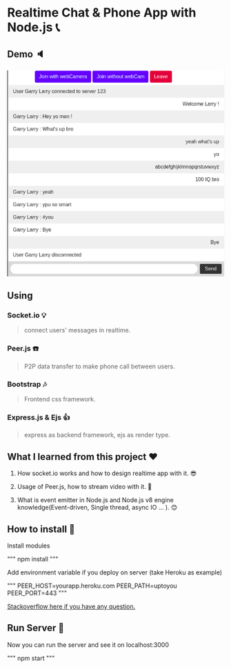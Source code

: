# Realtime Chat & Phone App with Node.js :telephone_receiver:

## Demo :speaker:

![demo](demo.png)

## Using

### Socket.io :bulb:

> connect users' messages in realtime.

### Peer.js :phone:

> P2P data transfer to make phone call between users.

### Bootstrap :notes:

> Frontend css framework.

### Express.js & Ejs :+1:

> express as backend framework, ejs as render type.

## What I learned from this project :heart:

1. How socket.io works and how to design realtime app with it. :sunglasses:

2. Usage of Peer.js, how to stream video with it. :muscle:

3. What is event emitter in Node.js and Node.js v8 engine knowledge(Event-driven, Single thread, async IO ... ). :blush:

## How to install :monkey:

Install modules

"""
npm install
"""

Add environment variable if you deploy on server (take Heroku as example)

"""
PEER_HOST=yourapp.heroku.com
PEER_PATH=uptoyou
PEER_PORT=443
"""

[Stackoverflow here if you have any question.](https://stackoverflow.com/questions/48084622/deploy-peerjs-server-on-heroku)

## Run Server :rabbit:

Now you can run the server and see it on localhost:3000

"""
npm start
"""


